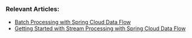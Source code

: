 ### Relevant Articles:
- [Batch Processing with Spring Cloud Data Flow](http://www.nklkarthi.com/spring-cloud-data-flow-batch-processing)
- [Getting Started with Stream Processing with Spring Cloud Data Flow](http://www.nklkarthi.com/spring-cloud-data-flow-stream-processing)
